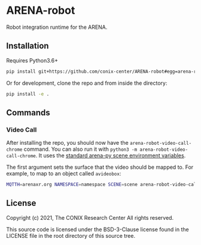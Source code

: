 ARENA-robot
===========
Robot integration runtime for the ARENA.

## Installation
Requires Python3.6+
```bash
pip install git+https://github.com/conix-center/ARENA-robot#egg=arena-robot
```

Or for development, clone the repo and from inside the directory:
```bash
pip install -e .
```

## Commands

### Video Call

After installing the repo, you should now have the `arena-robot-video-call-chrome` command. You can also run it with `python3 -m arena-robot-video-call-chrome`. It uses the [standard arena-py scene environment variables](https://arena.conix.io/content/python/#running-from-the-command-line).

The first argument sets the surface that the video should be mapped to. For example, to map to an object called `avideobox`:
```bash
MQTTH=arenaxr.org NAMESPACE=namespace SCENE=scene arena-robot-video-call-chrome avideobox
```

## License

Copyright (c) 2021, The CONIX Research Center
All rights reserved.

This source code is licensed under the BSD-3-Clause license found in the
LICENSE file in the root directory of this source tree.
